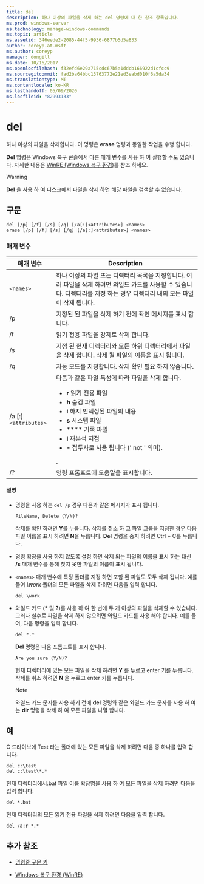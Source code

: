 ```yaml
---
title: del
description: 하나 이상의 파일을 삭제 하는 del 명령에 대 한 참조 항목입니다.
ms.prod: windows-server
ms.technology: manage-windows-commands
ms.topic: article
ms.assetid: 346eede2-2085-44f5-9936-6877b5d5a833
author: coreyp-at-msft
ms.author: coreyp
manager: dongill
ms.date: 10/16/2017
ms.openlocfilehash: f32efd6e29a715cdc67b5a1ddcb166922d1cfcc9
ms.sourcegitcommit: fad2ba64bbc13763772e21ed3eabd010f6a5da34
ms.translationtype: MT
ms.contentlocale: ko-KR
ms.lasthandoff: 05/09/2020
ms.locfileid: "82993133"
---
```

# <a name="del"></a>del

하나 이상의 파일을 삭제합니다. 이 명령은 **erase** 명령과 동일한 작업을 수행 합니다.

**Del** 명령은 Windows 복구 콘솔에서 다른 매개 변수를 사용 하 여 실행할 수도 있습니다. 자세한 내용은 [WinRE (Windows 복구 환경)](https://docs.microsoft.com/windows-hardware/manufacture/desktop/windows-recovery-environment--windows-re--technical-reference)를 참조 하세요.

> [!WARNING]
> **Del** 을 사용 하 여 디스크에서 파일을 삭제 하면 해당 파일을 검색할 수 없습니다.

## <a name="syntax"></a>구문

```
del [/p] [/f] [/s] [/q] [/a[:]<attributes>] <names>
erase [/p] [/f] [/s] [/q] [/a[:]<attributes>] <names>
```

### <a name="parameters"></a>매개 변수

| 매개 변수 | Description |
| --------- | ----------- |
| `<names>` | 하나 이상의 파일 또는 디렉터리 목록을 지정합니다. 여러 파일을 삭제 하려면 와일드 카드를 사용할 수 있습니다. 디렉터리를 지정 하는 경우 디렉터리 내의 모든 파일이 삭제 됩니다. |
| /p | 지정된 된 파일을 삭제 하기 전에 확인 메시지를 표시 합니다. |
| /f | 읽기 전용 파일을 강제로 삭제 합니다. |
| /s | 지정 된 현재 디렉터리와 모든 하위 디렉터리에서 파일을 삭제 합니다. 삭제 될 파일의 이름을 표시 됩니다. |
| /q | 자동 모드를 지정합니다. 삭제 확인 필요 하지 않습니다. |
| /a [:]`<attributes>` | 다음과 같은 파일 특성에 따라 파일을 삭제 합니다.<ul><li>**r** 읽기 전용 파일</li><li>**h** 숨김 파일</li><li>**i** 하지 인덱싱된 파일의 내용</li><li>**s** 시스템 파일</li><li>**** 기록 파일</li><li>**l** 재분석 지점</li><li>**-** 접두사로 사용 됩니다 (' not ' 의미).</li></ul>. |
| /? | 명령 프롬프트에 도움말을 표시합니다. |

#### <a name="remarks"></a>설명

- 명령을 사용 하는 `del /p` 경우 다음과 같은 메시지가 표시 됩니다.

    `FileName, Delete (Y/N)?`

    삭제를 확인 하려면 **Y**를 누릅니다. 삭제를 취소 하 고 파일 그룹을 지정한 경우 다음 파일 이름을 표시 하려면 **N**을 누릅니다. **Del** 명령을 중지 하려면 Ctrl + C를 누릅니다.

- 명령 확장을 사용 하지 않도록 설정 하면 삭제 되는 파일의 이름을 표시 하는 대신 **/s** 매개 변수를 통해 찾지 못한 파일의 이름이 표시 됩니다.

- `<names>` 매개 변수에 특정 폴더를 지정 하면 포함 된 파일도 모두 삭제 됩니다. 예를 들어 *\work* 폴더의 모든 파일을 삭제 하려면 다음을 입력 합니다.

  ```
  del \work
  ```

- 와일드 카드 (**&#42;** 및 **?**)를 사용 하 여 한 번에 두 개 이상의 파일을 삭제할 수 있습니다. 그러나 실수로 파일을 삭제 하지 않으려면 와일드 카드를 사용 해야 합니다. 예를 들어, 다음 명령을 입력 합니다.

  ```
  del *.*
  ```

  **Del** 명령은 다음 프롬프트를 표시 합니다.

  `Are you sure (Y/N)?`

  현재 디렉터리에 있는 모든 파일을 삭제 하려면 **Y** 를 누르고 enter 키를 누릅니다. 삭제를 취소 하려면 **N** 을 누르고 enter 키를 누릅니다.

  > [!NOTE]
  > 와일드 카드 문자를 사용 하기 전에 **del** 명령와 같은 와일드 카드 문자를 사용 하 여는 **dir** 명령을 삭제 하 여 모든 파일을 나열 합니다.

## <a name="examples"></a>예

C 드라이브에 Test 라는 폴더에 있는 모든 파일을 삭제 하려면 다음 중 하나를 입력 합니다.

```
del c:\test
del c:\test\*.*
```

현재 디렉터리에서.bat 파일 이름 확장명을 사용 하 여 모든 파일을 삭제 하려면 다음을 입력 합니다.

```
del *.bat
```

현재 디렉터리의 모든 읽기 전용 파일을 삭제 하려면 다음을 입력 합니다.

```
del /a:r *.*
```

## <a name="additional-references"></a>추가 참조

- [명령줄 구문 키](command-line-syntax-key.md)

- [Windows 복구 환경 (WinRE)](https://docs.microsoft.com/windows-hardware/manufacture/desktop/windows-recovery-environment--windows-re--technical-reference)
